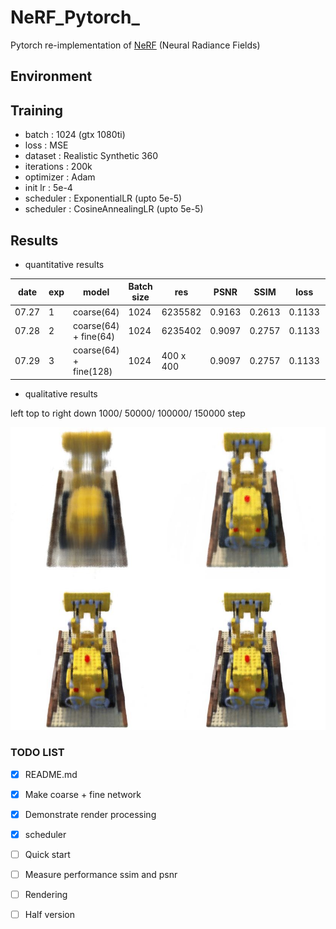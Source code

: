 # NeRF_Pytorch_

Pytorch re-implementation of [NeRF](http://www.matthewtancik.com/nerf) (Neural Radiance Fields)

## Environment

## Training

- batch : 1024 (gtx 1080ti)
- loss : MSE
- dataset : Realistic Synthetic 360
- iterations : 200k
- optimizer : Adam
- init lr : 5e-4
- scheduler : ExponentialLR (upto 5e-5)
- scheduler : CosineAnnealingLR (upto 5e-5)


## Results

- quantitative results 

| date  | exp   | model                 | Batch size     | res        | PSNR   | SSIM   | loss   | Time | 
|-------|-------|-----------------------|----------------|------------|--------|--------|--------| -----|
| 07.27 | 1     | coarse(64)            | 1024           |6235582     |0.9163  |0.2613  | 0.1133 | 12s  |
| 07.28 | 2     | coarse(64) + fine(64) | 1024           |6235402     |0.9097  |0.2757  | 0.1133 | 12s  |
| 07.29 | 3     | coarse(64) + fine(128)| 1024           |400 x 400   |0.9097  |0.2757  | 0.1133 | 12s  |

- qualitative results

left top to right down 1000/ 50000/ 100000/ 150000 step

![](./figures/results_1000_50000_100000_1500000.JPG)

### TODO LIST

- [x] README.md
- [x] Make coarse + fine network 
- [x] Demonstrate render processing
- [x] scheduler
- [ ] Quick start 
- [ ] Measure performance ssim and psnr
- [ ] Rendering
- [ ] Half version 

